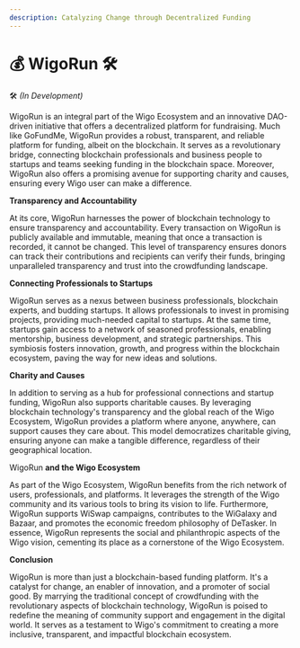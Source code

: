 ```yaml
---
description: Catalyzing Change through Decentralized Funding
---
```


# 💰 WigoRun 🛠

🛠 _(In Development)_

WigoRun is an integral part of the Wigo Ecosystem and an innovative DAO-driven initiative that offers a decentralized platform for fundraising. Much like GoFundMe, WigoRun provides a robust, transparent, and reliable platform for funding, albeit on the blockchain. It serves as a revolutionary bridge, connecting blockchain professionals and business people to startups and teams seeking funding in the blockchain space. Moreover, WigoRun also offers a promising avenue for supporting charity and causes, ensuring every Wigo user can make a difference.

**Transparency and Accountability**

At its core, WigoRun harnesses the power of blockchain technology to ensure transparency and accountability. Every transaction on WigoRun is publicly available and immutable, meaning that once a transaction is recorded, it cannot be changed. This level of transparency ensures donors can track their contributions and recipients can verify their funds, bringing unparalleled transparency and trust into the crowdfunding landscape.

**Connecting Professionals to Startups**

WigoRun serves as a nexus between business professionals, blockchain experts, and budding startups. It allows professionals to invest in promising projects, providing much-needed capital to startups. At the same time, startups gain access to a network of seasoned professionals, enabling mentorship, business development, and strategic partnerships. This symbiosis fosters innovation, growth, and progress within the blockchain ecosystem, paving the way for new ideas and solutions.

**Charity and Causes**

In addition to serving as a hub for professional connections and startup funding, WigoRun also supports charitable causes. By leveraging blockchain technology's transparency and the global reach of the Wigo Ecosystem, WigoRun provides a platform where anyone, anywhere, can support causes they care about. This model democratizes charitable giving, ensuring anyone can make a tangible difference, regardless of their geographical location.

WigoRun **and the Wigo Ecosystem**

As part of the Wigo Ecosystem, WigoRun benefits from the rich network of users, professionals, and platforms. It leverages the strength of the Wigo community and its various tools to bring its vision to life. Furthermore, WigoRun supports WiSwap campaigns, contributes to the WiGalaxy and Bazaar, and promotes the economic freedom philosophy of DeTasker. In essence, WigoRun represents the social and philanthropic aspects of the Wigo vision, cementing its place as a cornerstone of the Wigo Ecosystem.

**Conclusion**

WigoRun is more than just a blockchain-based funding platform. It's a catalyst for change, an enabler of innovation, and a promoter of social good. By marrying the traditional concept of crowdfunding with the revolutionary aspects of blockchain technology, WigoRun is poised to redefine the meaning of community support and engagement in the digital world. It serves as a testament to Wigo's commitment to creating a more inclusive, transparent, and impactful blockchain ecosystem.
